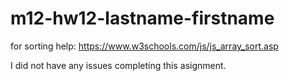 # m12-hw12-lastname-firstname
for sorting help: https://www.w3schools.com/js/js_array_sort.asp

I did not have any issues completing this asignment.